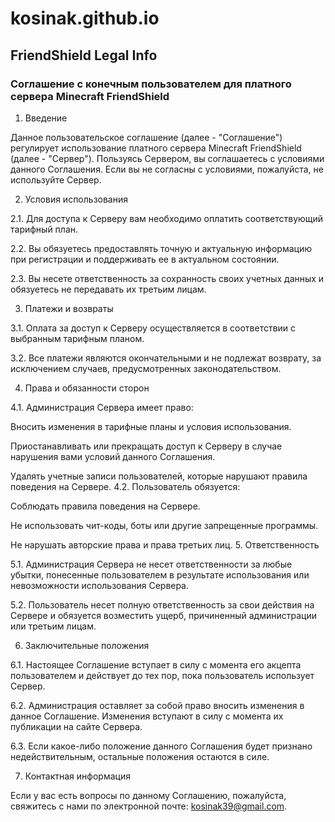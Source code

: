 # kosinak.github.io
## FriendShield Legal Info

### Соглашение с конечным пользователем для платного сервера Minecraft FriendShield
1. Введение

Данное пользовательское соглашение (далее - "Соглашение") регулирует использование платного сервера Minecraft FriendShield (далее - "Сервер"). Пользуясь Сервером, вы соглашаетесь с условиями данного Соглашения. Если вы не согласны с условиями, пожалуйста, не используйте Сервер.

2. Условия использования

2.1. Для доступа к Серверу вам необходимо оплатить соответствующий тарифный план.

2.2. Вы обязуетесь предоставлять точную и актуальную информацию при регистрации и поддерживать ее в актуальном состоянии.

2.3. Вы несете ответственность за сохранность своих учетных данных и обязуетесь не передавать их третьим лицам.

3. Платежи и возвраты

3.1. Оплата за доступ к Серверу осуществляется в соответствии с выбранным тарифным планом.

3.2. Все платежи являются окончательными и не подлежат возврату, за исключением случаев, предусмотренных законодательством.

4. Права и обязанности сторон

4.1. Администрация Серверa имеет право:

Вносить изменения в тарифные планы и условия использования.

Приостанавливать или прекращать доступ к Серверу в случае нарушения вами условий данного Соглашения.

Удалять учетные записи пользователей, которые нарушают правила поведения на Сервере.
4.2. Пользователь обязуется:

Соблюдать правила поведения на Сервере.

Не использовать чит-коды, боты или другие запрещенные программы.

Не нарушать авторские права и права третьих лиц.
5. Ответственность

5.1. Администрация Серверa не несет ответственности за любые убытки, понесенные пользователем в результате использования или невозможности использования Серверa.

5.2. Пользователь несет полную ответственность за свои действия на Сервере и обязуется возместить ущерб, причиненный администрации или третьим лицам.

6. Заключительные положения

6.1. Настоящее Соглашение вступает в силу с момента его акцепта пользователем и действует до тех пор, пока пользователь использует Сервер.

6.2. Администрация оставляет за собой право вносить изменения в данное Соглашение. Изменения вступают в силу с момента их публикации на сайте Серверa.

6.3. Если какое-либо положение данного Соглашения будет признано недействительным, остальные положения остаются в силе.

7. Контактная информация

Если у вас есть вопросы по данному Соглашению, пожалуйста, свяжитесь с нами по электронной почте: kosinak39@gmail.com.
